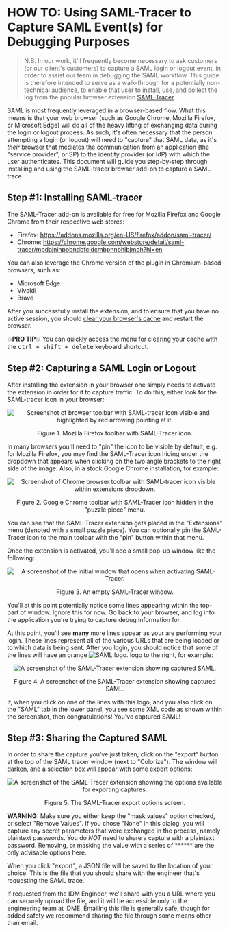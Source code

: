 # HOW TO: Using SAML-Tracer to Capture SAML Event(s) for Debugging Purposes

> N.B. In our work, it'll frequently become necessary to ask customers (or our client's customers) to capture a SAML login or logout event, in order to assist our team in debugging the SAML workflow. This guide is therefore intended to serve as a walk-through for a potentially non-technical audience, to enable that user to install, use, and collect the log from the popular browser extension [SAML-Tracer](). 

SAML is most frequently leveraged in a browser-based flow. What this means is that your web browser (such as Google Chrome, Mozilla Firefox, or Microsoft Edge) will do all of the heavy lifting of exchanging data during the login or logout process. As such, it's often necessary that the person attempting a login (or logout) will need to "capture" that SAML data, as it's *their* browser that mediates the communication from an application (the "service provider", or SP) to the identity provider (or IdP) with which the user authenticates. This document will guide you step-by-step through installing and using the SAML-tracer browser add-on to capture a SAML trace.

## Step #1: Installing SAML-tracer

The SAML-Tracer add-on is available for free for Mozilla Firefox and Google Chrome from their respective web stores:

- Firefox: https://addons.mozilla.org/en-US/firefox/addon/saml-tracer/
- Chrome: https://chrome.google.com/webstore/detail/saml-tracer/mpdajninpobndbfcldcmbpnnbhibjmch?hl=en

You can also leverage the Chrome version of the plugin in Chromium-based browsers, such as:

- Microsoft Edge
- Vivaldi
- Brave

After you successfully install the extension, and to ensure that you have no active session, you should [clear your browser's cache](https://www.pcmag.com/how-to/how-to-clear-your-cache-on-any-browser) and restart the browser. 

💥<strong>PRO TIP</strong>💥 You can quickly access the menu for clearing your cache with the <kbd>ctrl + shift + delete</kbd> keyboard shortcut.

## Step #2: Capturing a SAML Login or Logout

After installing the extension in your browser one simply needs to activate the extension in order for it to capture traffic. To do this, either look for the SAML-tracer icon in your browser:

<p align="center">
    <img src="https://idmengineering.com/images/KE3dETB.png" alt="Screenshot of browser toolbar with SAML-tracer icon visible and highlighted by red arrowing pointing at it.">
</p>
<p align="center">Figure 1. Mozilla Firefox toolbar with SAML-Tracer icon.</p>

In many browsers you'll need to "pin" the icon to be visible by default, e.g. for Mozilla Firefox, you may find the SAML-Tracer icon hiding under the dropdown that appears when clicking on the two angle brackets to the right side of the image. Also, in a stock Google Chrome installation, for example:

<p align="center">
    <img src="https://idmengineering.com/images/3zVidkn.png" alt="Screenshot of Chrome browser toolbar with SAML-tracer icon visible within extensions dropdown.">
</p>
<p align="center">Figure 2. Google Chrome toolbar with SAML-Tracer icon hidden in the "puzzle piece" menu.</p>

You can see that the SAML-Tracer extension gets placed in the "Extensions" menu (denoted with a small puzzle piece). You can optionally pin the SAML-Tracer icon to the main toolbar with the "pin" button within that menu.

Once the extension is activated, you'll see a small pop-up window like the following:

<p align="center">
    <img src="https://idmengineering.com/images/a5VaPQy.png" alt="A screenshot of the initial window that opens when activating SAML-Tracer.">
</p>
<p align="center">Figure 3. An empty SAML-Tracer window.</p>

You'll at this point potentially notice some lines appearing within the top-part of window. Ignore this for now. Go back to your browser, and log into the application you're trying to capture debug information for.

At this point, you'll see **many** more lines appear as your are performing your login. These lines represent all of the various URLs that are being loaded or to which data is being sent. After you login, you should notice that some of the lines will have an orange <img src="https://idmengineering.com/images/saml.png" alt="SAML logo."> logo to the right, for example:

<p align="center">
    <img src="https://idmengineering.com/images/2F8mGL9.png" alt="A screenshot of the SAML-Tracer extension showing captured SAML.">
</p>
<p align="center">Figure 4. A screenshot of the SAML-Tracer extension showing captured SAML.</p>

If, when you click on one of the lines with this logo, and you also click on the "SAML" tab in the lower panel, you see some XML code as shown within the screenshot, then congratulations! You've captured SAML!

## Step #3: Sharing the Captured SAML

In order to share the capture you've just taken, click on the "export" button at the top of the SAML tracer window (next to "Colorize"). The window will darken, and a selection box will appear with some export options:

<p align="center">
    <img src="https://idmengineering.com/images/PqgiGYS.png" alt="A screenshot of the SAML-Tracer extension showing the options available for exporting captures.">
</p>
<p align="center">Figure 5. The SAML-Tracer export options screen.</p>

**WARNING:** Make sure you either keep the "mask values" option checked, or select "Remove Values". If you chose "None" in this dialog, you will capture any secret parameters that were exchanged in the process, namely plaintext passwords. You do *NOT* need to share a capture with a plaintext password. Removing, or masking the value with a series of ****** are the only advisable options here.

When you click "export", a JSON file will be saved to the location of your choice. This is the file that you should share with the engineer that's requesting the SAML trace.

If requested from the IDM Engineer, we'll share with you a URL where you can securely upload the file, and it will be accessible only to the engineering team at IDME. Emailing this file is generally safe, though for added safety we recommend sharing the file through some means other than email.
